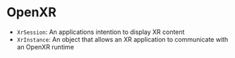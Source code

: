 # OpenXR

- `XrSession`: An applications intention to display XR content
- `XrInstance`: An object that allows an XR application to communicate with an OpenXR runtime
